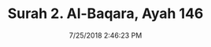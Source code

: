 ---
title       : "Surah 2. Al-Baqara, Ayah 146"
date        : 7/25/2018 2:46:23 PM
draft       : false
type        : "quran"
layout      : "compare"
BookCode    : "CMP"
SurahNumber : "2"
AyahNumber  : "146"
TotalAyah   : "286"
---